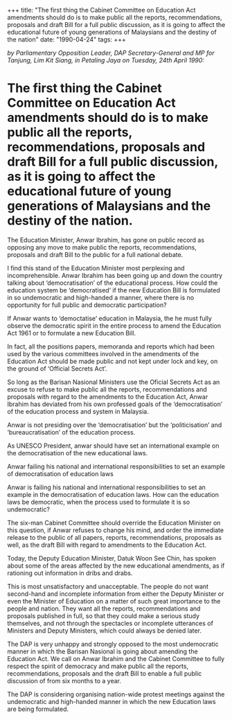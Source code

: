 +++ 
title: "The first thing the Cabinet Committee on Education Act amendments should do is to make public all the reports, recommendations, proposals and draft Bill for a full public discussion, as it is going to affect the educational future of young generations of Malaysians and the destiny of the nation"
date: "1990-04-24"
tags:
+++

_by Parliamentary Opposition Leader, DAP Secretary-General and MP for Tanjung, Lim Kit Siang, in Petaling Jaya on Tuesday, 24th April 1990:_

# The first thing the Cabinet Committee on Education Act amendments should do is to make public all the reports, recommendations, proposals and draft Bill for a full public discussion, as it is going to affect the educational future of young generations of Malaysians and the destiny of the nation.

The Education Minister, Anwar Ibrahim, has gone on public record as opposing any move to make public the reports, recommendations, proposals and draft Bill to the public for a full national debate.</u>

I find this stand of the Education Minister most perplexing and incomprehensible. Anwar Ibrahim has been going up and down the country talking about ‘democratisation’ of the educational process. How could the education system be ‘democratised’ if the new Education Bill is formulated in so undemocratic and high-handed a manner, where there is no opportunity for full public and democratic participation?

If Anwar wants to ‘democtatise’ education in Malaysia, the he must fully observe the democratic spirit in the entire process to amend the Education Act 1961 or to formulate a new Education Bill.

In fact, all the positions papers, memoranda and reports which had been used by the various committees involved in the amendments of the Education Act should be made public and not kept under lock and key, on the ground of ‘Official Secrets Act’.

So long as the Barisan Nasional Ministers use the Oficial Secrets Act as an excuse to refuse to make public all the reports, recommendations and proposals with regard to the amendments to the Education Act, Anwar Ibrahim has deviated from his own professed goals of the ‘democratisation’ of the education process and system in Malaysia.

Anwar is not presiding over the ‘democratisation’ but the ‘politicisation’ and ‘bureaucratisation’ of the education process.

As UNESCO President, anwar should have set an international example on the democratisation of the new educational laws.

Anwar failing his national and international responsibilities to set an example of democratisation of education laws

Anwar is failing his national and international responsibilities to set an example in the democratisation of education laws. How can the education laws be democratic, when the process used to formulate it is so undemocratic?

The six-man Cabinet Committee should override the Education Minister on this question, if Anwar refuses to change his mind, and order the immediate release to the public of all papers, reports, recommendations, proposals as well, as the draft Bill with regard to amendments to the Education Act.

Today, the Deputy Education Minister, Datuk Woon See Chin, has spoken about some of the areas affected by the new educational amendments, as if rationing out information in dribs and drabs.

This is most unsatisfactory and unacceptable. The people do not want second-hand and incomplete information from either the Deputy Minister or even the Minister of Education on a matter of such great importance to the people and nation. They want all the reports, recommendations and proposals published in full, so that they could make a serious study themselves, and not through the spectacles or incomplete utterances of Ministers and Deputy Ministers, which could always be denied later.

The DAP is very unhappy and strongly opposed to the most undemocratic manner in which the Barisan Nasional is going about amending the Education Act. We call on Anwar Ibrahim and the Cabinet Committee to fully respect the spirit of democracy and make public all the reports, recommendations, proposals and the draft Bill to enable a full public discussion of from six months to a year.

The DAP is considering organising nation-wide protest meetings against the undemocratic and high-handed manner in which the new Education laws are being formulated.
 
